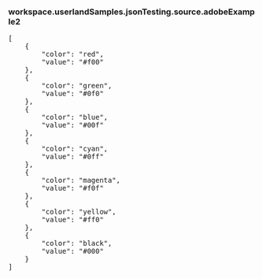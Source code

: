 ### workspace.userlandSamples.jsonTesting.source.adobeExample2
<pre>[	{		"color": "red",		"value": "#f00"	},	{		"color": "green",		"value": "#0f0"	},	{		"color": "blue",		"value": "#00f"	},	{		"color": "cyan",		"value": "#0ff"	},	{		"color": "magenta",		"value": "#f0f"	},	{		"color": "yellow",		"value": "#ff0"	},	{		"color": "black",		"value": "#000"	}]
</pre>